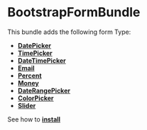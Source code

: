 BootstrapFormBundle
===================

This bundle adds the following form Type:

* [**DatePicker**][1]
* [**TimePicker**][2]
* [**DateTimePicker**][4]
* [**Email**][5]
* [**Percent**][6]
* [**Money**][9]
* [**DateRangePicker**][7]
* [**ColorPicker**][8]
* [**Slider**][10]

See how to [**install**][3]

[1]: Resources/doc/02-DatePicker.md
[2]: Resources/doc/02-TimePicker.md
[3]: Resources/doc/01-installation.md
[4]: Resources/doc/02-DateTimePicker.md
[5]: Resources/doc/02-Email.md
[6]: Resources/doc/02-Percent.md
[7]: Resources/doc/02-DateRangePicker.md
[8]: Resources/doc/02-ColorPicker.md
[9]: Resources/doc/02-Money.md
[10]: Resources/doc/02-Slider.md
